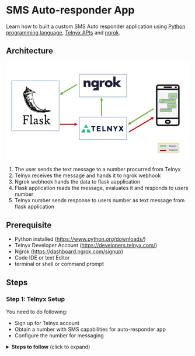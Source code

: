 # SMS Auto-responder App
 Learn how to built a custom SMS Auto responder application using [Python programming language](https://www.python.org/), [Telnyx APIs](https://telnyx.com) and [ngrok](https://ngrok.com/). 

 ## Architecture
 
 <img src='./img/architecture.png' width="1000"/>
 
1. The user sends the text message to a number procurred from Telnyx
1. Telnyx receives the message and hands it to ngrok webhook
1. Ngrok webhook hands the data to flask aapplication
1. Flask application reads the message, evaluates it and responds to users number
1. Telnyx number sends response to users number as text message from flask application

## Prerequisite

 * Python installed (https://www.python.org/downloads/) 
 * Telnyx Developer Account (https://developers.telnyx.com/)
 * Ngrok (https://dashboard.ngrok.com/signup)
 * Code IDE or text Editor
 * terminal or shell or command prompt

 ## Steps

 ### Step 1: Telnyx Setup
 
 You need to do following: 
 - Sign up for Telnyx account 
 - Obtain a number with SMS capabilities for auto-responder app
 - Configure the number for messaging 

 <details>
<summary><strong>Steps to follow</strong> (click to expand)</summary><p>

1. You will need to set up a developer account with Telnyx at https://telnyx.com/sign-up.

2. Once you have your account created and you are signed in, you will need to [procure a number](https://portal.telnyx.com/#/app/numbers/buy-numbers) to use for your chatbot. Be sure to select a number that supports the SMS feature.

    > The number you buy is your "chatbot" number - this will be needed in a future step.

3. Now create a [messaging profile](https://portal.telnyx.com/#/app/messaging). For now, just create the profile and don't worry about filling in any data. Once you have named and saved your profile, you are ready for the next step.

4. Go to the [numbers](https://portal.telnyx.com/#/app/numbers/my-numbers) management screen and find the number you created previously. Set the number's `Messaging Profile` to the profile you created in the previous step. 

    > You should be able to test the new number from within the Telnyx platform. Go to Step 3 at the [Messaging Learn & Build](https://portal.telnyx.com/#/app/messaging/learn-and-build) page.

5. Go to the [API Keys](https://portal.telnyx.com/#/app/api-keys) management screen and copy the API Key for a future step! If an API Key is not there, then create one!

    > You have created your number, associated with a messaging profile, and obtained your API Key. You are ready to move on to the next major step!

</p></details>


